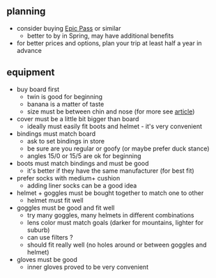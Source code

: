 ## planning

- consider buying [Epic Pass](https://www.epicpass.com/) or similar
  - better to by in Spring, may have additional benefits
- for better prices and options, plan your trip at least half a year in advance

## equipment

- buy board first
  - twin is good for beginning
  - banana is a matter of taste
  - size must be between chin and nose (for more see [article](http://snowfaq.nm.ru/#q1p13))
- cover must be a little bit bigger than board
  - ideally must easily fit boots and helmet - it's very convenient
- bindings must match board
  - ask to set bindings in store
  - be sure are you regular or goofy (or maybe prefer duck stance)
  - angles 15/0 or 15/5 are ok for beginning
- boots must match bindings and must be good
  - it's better if they have the same manufacturer (for best fit)
- prefer socks with medium+ cushion
  - adding liner socks can be a good idea
- helmet + goggles must be bought together to match one to other
  - helmet must fit well
- goggles must be good and fit well
  - try many goggles, many helmets in different combinations
  - lens color must match goals (darker for mountains, lighter for suburb)
  - can use filters ?
  - should fit really well (no holes around or between goggles and helmet)
- gloves must be good
  - inner gloves proved to be very convenient
